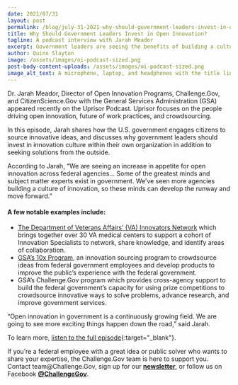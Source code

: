 ```yaml
---
date: 2021/07/31
layout: post
permalink: /blog/july-31-2021-why-should-government-leaders-invest-in-open-innovation/
title: Why Should Government Leaders Invest in Open Innovation? 
tagline: A podcast interview with Jarah Meador
excerpt: Government leaders are seeing the benefits of building a culture of innovation within their agencies.
author: Quinn Slayton
image: /assets/images/oi-podcast-sized.png
post-body-content-uploads: /assets/images/oi-podcast-sized.png
image_alt_text: A microphone, laptop, and headphones with the title line "Why Should Government Leaders Invest in Open Innovation?"
---
```


Dr. Jarah Meador, Director of Open Innovation Programs, Challenge.Gov, and CitizenScience.Gov with the General Services Administration (GSA) appeared recently on the Uprisor Podcast. Uprisor focuses on the people driving open innovation, future of work practices, and crowdsourcing.

In this episode, Jarah shares how the U.S. government engages citizens to source innovative ideas, and discusses why government leaders should invest in innovation culture within their own organization in addition to seeking solutions from the outside.

According to Jarah, “We are seeing an increase in appetite for open innovation across federal agencies… Some of the greatest minds and subject matter experts exist in government. We’ve seen more agencies building a culture of innovation, so these minds can develop the runway and move forward.”

<!-- #### A few notable examples include: -->
<h4 id="a-few-notable-examples-include" style="
    margin-bottom: 18px;
">A few notable examples include:</h4>
<p><ul>
<li><span style="font-weight: 400;"><a href="https://www.innovation.va.gov/ecosystem/views/innovators-network/innovators-network.html" target="blank">The Department of Veterans Affairs’ (VA) Innovators Network</a> which brings together over 30 VA medical centers to support a cohort of Innovation Specialists to network, share knowledge, and identify areas of collaboration.</span></li>
<li><span style="font-weight: 400;"><a href="https://10x.gsa.gov/" target="blank">GSA’s 10x Program</a>, an innovation sourcing program to crowdsource ideas from federal government employees and develop products to improve the public’s experience with the federal government.</span></li>
<li><span style="font-weight: 400;">GSA’s Challenge.Gov program which provides cross-agency support to build the federal government’s capacity for using prize competitions to crowdsource innovative ways to solve problems, advance research, and improve government services.</span></li>
</ul></p>

“Open innovation in government is a continuously growing field. We are going to see more exciting things happen down the road,” said Jarah.

To learn more, [listen to the full episode](https://podcasts.apple.com/us/podcast/open-innovation-prize-competitions-across-government/id1522045679?i=1000505296377){:target="_blank"}. 

<p class="margin-bottom-0">If you’re a federal employee with a great idea or public solver who wants to share your expertise, the Challenge.Gov team is here to support you. Contact team@Challenge.Gov, sign up for our <strong><a href="https://public.govdelivery.com/accounts/USGSATTS/subscriber/new?qsp=USGSATTS_6" target="_blank">newsletter</a></strong>, or follow us on Facebook <strong><a href="https://www.facebook.com/ChallengeGov/" target="_blank">@ChallengeGov</a></strong>.</p>
